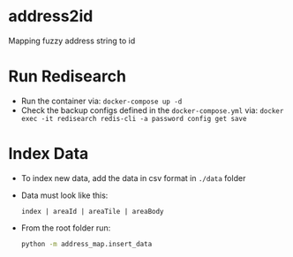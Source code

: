 # address2id
Mapping fuzzy address string to id

# Run Redisearch
* Run the container via:
    `docker-compose up -d`
* Check the backup configs defined in the `docker-compose.yml` via:
    `docker exec -it redisearch redis-cli -a password config get save`


# Index Data
* To index new data, add the data in csv format in `./data` folder
* Data must look like this:
    ```csv
    index | areaId | areaTile | areaBody
    ```

* From the root folder run:
    ```bash
    python -m address_map.insert_data
    ```
